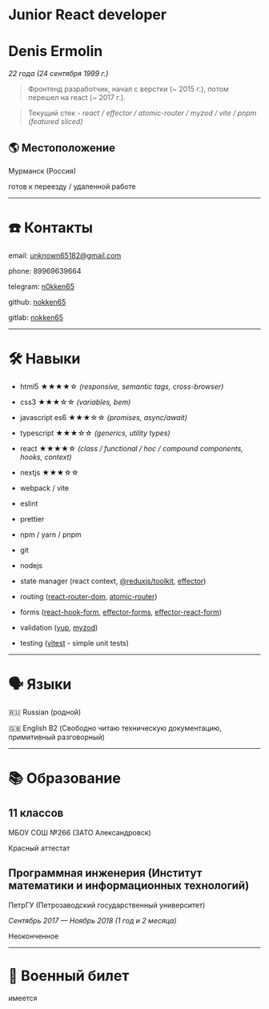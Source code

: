 # Junior React developer

# Denis Ermolin

*22 года (24 сентября 1999 г.)*

> Фронтенд разработчик, начал с верстки (~ 2015 г.), потом перешел на react (~ 2017 г.).
> 

> Текущий стек - *react / effector / atomic-router / myzod / vite / pnpm (featured sliced)*
> 

## **🌎** Местоположение

Мурманск  (Россия)

готов к переезду / удаленной работе

---

# ☎️ Контакты

email: unknown65182@gmail.com

phone: 89969639664

telegram: [n0kken65](https://telegram.me/n0kken65)

github: [nokken65](http://github.com/nokken65)

gitlab: [nokken65](http://gitlab.com/nokken65)

---

# 🛠 Навыки

- html5 ★★★★☆ *(responsive, semantic tags, cross-browser)*
- css3 ★★★☆☆ *(variables, bem)*
- javascript es6 ★★★☆☆ *(promises, async/await)*
- typescript ★★★☆☆ *(generics, utility types)*
- react ★★★★☆ *(class / functional / hoc / compound components, hooks, context)*
- nextjs ★★★☆☆

- webpack / vite
- eslint
- prettier
- npm / yarn / pnpm
- git
- nodejs

- state manager (react context, [@reduxjs/toolkit](https://www.npmjs.com/package/@reduxjs/toolkit), [effector](https://www.npmjs.com/package/effector))
- routing ([react-router-dom](https://www.npmjs.com/package/react-router-dom), [atomic-router](https://www.npmjs.com/package/atomic-router))
- forms ([react-hook-form](https://www.npmjs.com/package/react-hook-form), [effector-forms](https://www.npmjs.com/package/effector-forms), [effector-react-form](https://www.npmjs.com/package/effector-react-form))
- validation ([yup](https://www.npmjs.com/package/yup), [myzod](https://www.npmjs.com/package/myzod))
- testing ([vitest](https://www.npmjs.com/package/vitest) - simple unit tests)

---

# 🗣 Языки

🇷🇺 Russian (родной)

🇬🇧 English B2 (Свободно читаю техническую документацию, примитивный разговорный)

---

# 📚 Образование

## 11 классов

МБОУ СОШ №266 (ЗАТО Александровск)

Красный аттестат

## Программная инженерия (Институт математики и информационных технологий)

ПетрГУ (Петрозаводский государственный университет)

*Сентябрь 2017 — Ноябрь 2018 (1 год и 2 месяца)*

Неоконченное

---

# 🧧 Военный билет

имеется
